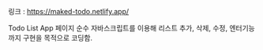 링크 : https://maked-todo.netlify.app/ <br/>

Todo List App 페이지
순수 자바스크립트를 이용해 리스트 추가, 삭제, 수정, 엔터기능까지 구현을 목적으로 코딩함.
